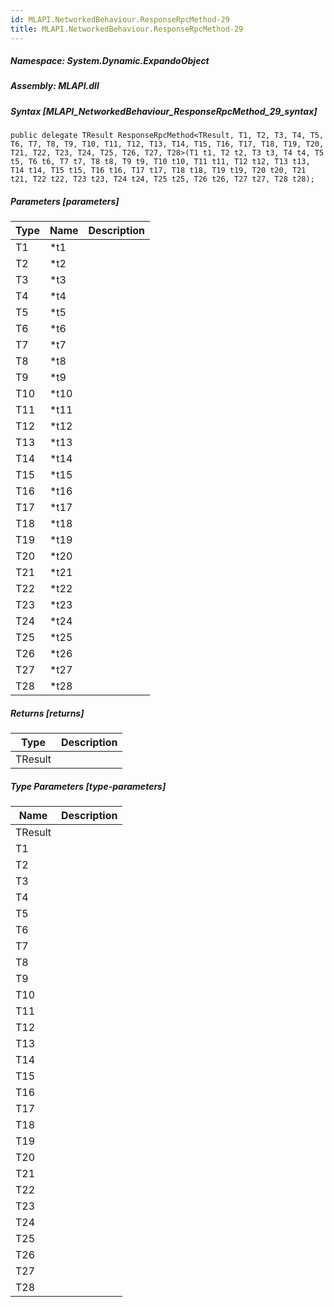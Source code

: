 ```yaml
---  
id: MLAPI.NetworkedBehaviour.ResponseRpcMethod-29  
title: MLAPI.NetworkedBehaviour.ResponseRpcMethod-29  
---
```


<div class="markdown level0 summary" markdown="1">

</div>

<div class="markdown level0 conceptual" markdown="1">

</div>

##### **Namespace**: System.Dynamic.ExpandoObject

##### **Assembly**: MLAPI.dll

##### Syntax [MLAPI_NetworkedBehaviour_ResponseRpcMethod_29_syntax]

    public delegate TResult ResponseRpcMethod<TResult, T1, T2, T3, T4, T5, T6, T7, T8, T9, T10, T11, T12, T13, T14, T15, T16, T17, T18, T19, T20, T21, T22, T23, T24, T25, T26, T27, T28>(T1 t1, T2 t2, T3 t3, T4 t4, T5 t5, T6 t6, T7 t7, T8 t8, T9 t9, T10 t10, T11 t11, T12 t12, T13 t13, T14 t14, T15 t15, T16 t16, T17 t17, T18 t18, T19 t19, T20 t20, T21 t21, T22 t22, T23 t23, T24 t24, T25 t25, T26 t26, T27 t27, T28 t28);

##### Parameters [parameters]

| Type | Name  | Description |
|------|-------|-------------|
| T1   | \*t1  |             |
| T2   | \*t2  |             |
| T3   | \*t3  |             |
| T4   | \*t4  |             |
| T5   | \*t5  |             |
| T6   | \*t6  |             |
| T7   | \*t7  |             |
| T8   | \*t8  |             |
| T9   | \*t9  |             |
| T10  | \*t10 |             |
| T11  | \*t11 |             |
| T12  | \*t12 |             |
| T13  | \*t13 |             |
| T14  | \*t14 |             |
| T15  | \*t15 |             |
| T16  | \*t16 |             |
| T17  | \*t17 |             |
| T18  | \*t18 |             |
| T19  | \*t19 |             |
| T20  | \*t20 |             |
| T21  | \*t21 |             |
| T22  | \*t22 |             |
| T23  | \*t23 |             |
| T24  | \*t24 |             |
| T25  | \*t25 |             |
| T26  | \*t26 |             |
| T27  | \*t27 |             |
| T28  | \*t28 |             |

##### Returns [returns]

| Type    | Description |
|---------|-------------|
| TResult |             |

##### Type Parameters [type-parameters]

| Name    | Description |
|---------|-------------|
| TResult |             |
| T1      |             |
| T2      |             |
| T3      |             |
| T4      |             |
| T5      |             |
| T6      |             |
| T7      |             |
| T8      |             |
| T9      |             |
| T10     |             |
| T11     |             |
| T12     |             |
| T13     |             |
| T14     |             |
| T15     |             |
| T16     |             |
| T17     |             |
| T18     |             |
| T19     |             |
| T20     |             |
| T21     |             |
| T22     |             |
| T23     |             |
| T24     |             |
| T25     |             |
| T26     |             |
| T27     |             |
| T28     |             |
